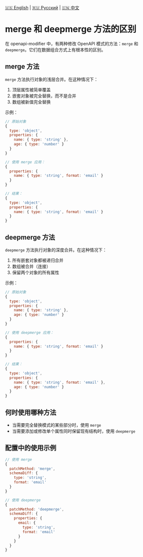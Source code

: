[🇺🇸 English](./merge-vs-deepmerge.md) | [🇷🇺 Русский](./merge-vs-deepmerge-ru.md)  | [🇨🇳 中文](./merge-vs-deepmerge-zh.md)

# merge 和 deepmerge 方法的区别

在 openapi-modifier 中，有两种修改 OpenAPI 模式的方法：`merge` 和 `deepmerge`。它们在数据组合方式上有根本性的区别。

## merge 方法

`merge` 方法执行对象的浅层合并。在这种情况下：

1. 顶层属性被简单覆盖
2. 嵌套对象被完全替换，而不是合并
3. 数组被新值完全替换

示例：
```javascript
// 原始对象
{
  type: 'object',
  properties: {
    name: { type: 'string' },
    age: { type: 'number' }
  }
}

// 使用 merge 应用：
{
  properties: {
    name: { type: 'string', format: 'email' }
  }
}

// 结果：
{
  type: 'object',
  properties: {
    name: { type: 'string', format: 'email' }
  }
}
```

## deepmerge 方法

`deepmerge` 方法执行对象的深度合并。在这种情况下：

1. 所有嵌套对象都被递归合并
2. 数组被合并（连接）
3. 保留两个对象的所有属性

示例：
```javascript
// 原始对象
{
  type: 'object',
  properties: {
    name: { type: 'string' },
    age: { type: 'number' }
  }
}

// 使用 deepmerge 应用：
{
  properties: {
    name: { type: 'string', format: 'email' }
  }
}

// 结果：
{
  type: 'object',
  properties: {
    name: { type: 'string', format: 'email' },
    age: { type: 'number' }
  }
}
```

## 何时使用哪种方法

- 当需要完全替换模式的某些部分时，使用 `merge`
- 当需要添加或修改单个属性同时保留现有结构时，使用 `deepmerge`

## 配置中的使用示例

```javascript
// 使用 merge
{
  patchMethod: 'merge',
  schemaDiff: {
    type: 'string',
    format: 'email'
  }
}

// 使用 deepmerge
{
  patchMethod: 'deepmerge',
  schemaDiff: {
    properties: {
      email: {
        type: 'string',
        format: 'email'
      }
    }
  }
}
``` 